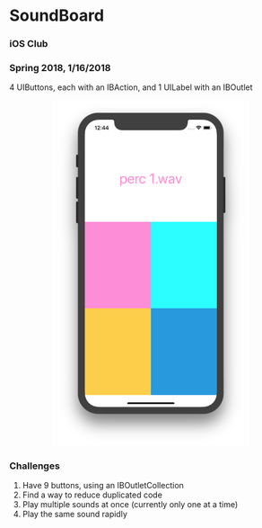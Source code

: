 # SoundBoard
### iOS Club
### Spring 2018, 1/16/2018

4 UIButtons, each with an IBAction, and 1 UILabel with an IBOutlet

<p align="center">
  <img src="screenshot.png" width=350px>
</p>

### Challenges
1. Have 9 buttons, using an IBOutletCollection
2. Find a way to reduce duplicated code 
3. Play multiple sounds at once (currently only one at a time)
4. Play the same sound rapidly

